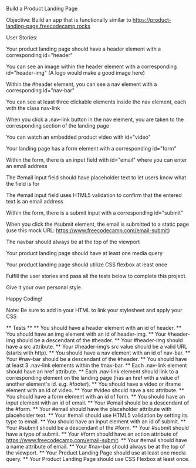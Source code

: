 Build a Product Landing Page

Objective: Build an app that is functionally similar to https://product-landing-page.freecodecamp.rocks

User Stories:

Your product landing page should have a header element with a corresponding id="header"

You can see an image within the header element with a corresponding id="header-img" (A logo would make a good image here)

Within the #header element, you can see a nav element with a corresponding id="nav-bar"

You can see at least three clickable elements inside the nav element, each with the class nav-link

When you click a .nav-link button in the nav element, you are taken to the corresponding section of the landing page

You can watch an embedded product video with id="video"

Your landing page has a form element with a corresponding id="form"

Within the form, there is an input field with id="email" where you can enter an email address

The #email input field should have placeholder text to let users know what the field is for

The #email input field uses HTML5 validation to confirm that the entered text is an email address

Within the form, there is a submit input with a corresponding id="submit"

When you click the #submit element, the email is submitted to a static page (use this mock URL: https://www.freecodecamp.com/email-submit)

The navbar should always be at the top of the viewport

Your product landing page should have at least one media query

Your product landing page should utilize CSS flexbox at least once


Fulfill the user stories and pass all the tests below to complete this project. 

Give it your own personal style. 

Happy Coding!

Note: Be sure to add <link rel="stylesheet" href="styles.css"> in your HTML to link your stylesheet and apply your CSS




  ** Tests ** 
 ** You should have a header element with an id of header.
 ** You should have an img element with an id of header-img.
 ** Your #header-img should be a descendant of the #header.
 ** Your #header-img should have a src attribute.
 ** Your #header-img’s src value should be a valid URL (starts with http).
 ** You should have a nav element with an id of nav-bar.
 ** Your #nav-bar should be a descendant of the #header.
 ** You should have at least 3 .nav-link elements within the #nav-bar.
 ** Each .nav-link element should have an href attribute.
 ** Each .nav-link element should link to a corresponding element on the landing page (has an href with a value of another element's id. e.g. #footer).
 ** You should have a video or iframe element with an id of video.
 ** Your #video should have a src attribute.
 ** You should have a form element with an id of form.
 ** You should have an input element with an id of email.
 ** Your #email should be a descendant of the #form.
 ** Your #email should have the placeholder attribute with placeholder text.
 ** Your #email should use HTML5 validation by setting its type to email.
 ** You should have an input element with an id of submit.
 ** Your #submit should be a descendant of the #form.
 ** Your #submit should have a type of submit.
 ** Your #form should have an action attribute of https://www.freecodecamp.com/email-submit.
 ** Your #email should have a name attribute of email.
 ** Your #nav-bar should always be at the top of the viewport.
 ** Your Product Landing Page should use at least one media query.
 ** Your Product Landing Page should use CSS Flexbox at least once.